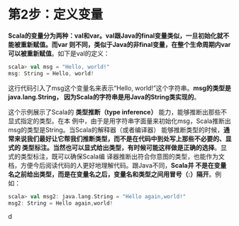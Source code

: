 第2步：定义变量
================================================================================
**Scala的变量分为两种：val和var。val跟Java的final变量类似，一旦初始化就不能被重新赋值。而var
则不同，类似于Java的非final变量，在整个生命周期内var可以被重新赋值**。如下是val的定义：
```scala
scala> val msg = "Hello, world!"
msg: String = Hello, world!
```
这行代码引入了msg这个变量名来表示“Hello, world!”这个字符串。**msg的类型是java.lang.String，
因为Scala的字符串是用Java的String类实现的**。

这个示例展示了Scala的 **类型推断（type inference）** 能力，能够推断出那些不显式指定的类型。在本
例中，由于是用字符串字面量来初始化msg，Scala推断出msg的类型是String。当Scala的解释器（或者编译器）
能够推断类型的时候，**通常来说我们最好让它帮我们推断类型，而不是在代码中到处写上那些不必要的、显式的
类型标注。当然也可以显式给出类型，有时候可能这样做是正确的选择**。显式的类型标注，既可以确保Scala编
译器推断出符合你意图的类型，也能作为文档，方便今后阅读代码的人更好地理解代码。跟Java不同，**Scala并
不是在变量名之前给出类型，而是在变量名之后，变量名和类型之间用冒号（:）隔开**。例如：
```scala
scala> val msg2: java.lang.String = "Hello again,world!"
msg2: String = Hello again,world!
```






































d
